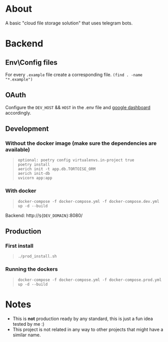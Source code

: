 # About
A basic "cloud file storage solution" that uses telegram bots.
  
# Backend

## Env\Config files
For every `.example` file create a corresponding file. `(find . -name "*.example")`

## OAuth
Configure the `DEV_HOST` && `HOST` in the .env file and [google dashboard](https://support.google.com/cloud/answer/6158849?hl=en) accordingly.

## Development
### Without the docker image (make sure the dependencies are available)
 > `optional: poetry config virtualenvs.in-project true`  
 > `poetry install`  
 > `aerich init -t app.db.TORTOISE_ORM`  
 > `aerich init-db`  
 > `uvicorn app:app`

### With docker
> `docker-compose -f docker-compose.yml -f docker-compose.dev.yml up -d --build`  

Backend: http://`${DEV_DOMAIN}`:8080/


## Production

### First install
> `./prod_install.sh`

### Running the dockers
> `docker-compose -f docker-compose.yml -f docker-compose.prod.yml up -d --build`  


# Notes
- This is **not** production ready by any standard, this is just a fun idea tested by me :)
- This project is not related in any way to other projects that might have a similar name.